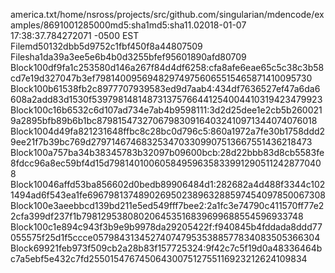 <xmlHeader><FileName>america.txt</FileName><FilePath>/home/nsross/projects/src/github.com/singularian/mdencode/examples/</FilePath><Filesize>869</Filesize><Blocksize>100</Blocksize><Modsize>128</Modsize><Format>5000</Format><FileHashlist>md5:sha1</FileHashlist><BlockHashlist>md5:sha1</BlockHashlist><Version>1.0</Version><Time>2018-01-07 17:38:37.784272071 -0500 EST</Time></xmlHeader>
<xmlFile><Mdtype>File</Mdtype><Hashname>md5</Hashname><Filehashlist>0132dbb5d9752c1fbf450f8a44807509</Filehashlist></xmlFile>
<xmlFile><Mdtype>File</Mdtype><Hashname>sha1</Hashname><Filehashlist>da39a3ee5e6b4b0d3255bfef95601890afd80709</Filehashlist></xmlFile>
<xmlBlock><Mdtype>Block</Mdtype><Blocksize>100</Blocksize><Hashlist>df9fa1c253580d146a267f84d4df6258:cfa8afe6eae65c5c38c3b58cd7e19d327047b3ef</Hashlist><Modexp>798</Modexp><Mod>140095694829749756065515465871410095730</Mod></xmlBlock>
<xmlBlock><Mdtype>Block</Mdtype><Blocksize>100</Blocksize><Hashlist>b61538fb2c8977707939583ed9d7aab4:434df7636527ef47a6da6608a2add83d1530f539</Hashlist><Modexp>798</Modexp><Mod>148148731375766441254004410319423479923</Mod></xmlBlock>
<xmlBlock><Mdtype>Block</Mdtype><Blocksize>100</Blocksize><Hashlist>c16b6532c6d107ad734e7ab4b9598111:3d2d25dee1e2cb5b2600219a2895bfb89b6b1bc8</Hashlist><Modexp>798</Modexp><Mod>154732706798309164032410971344074076018</Mod></xmlBlock>
<xmlBlock><Mdtype>Block</Mdtype><Blocksize>100</Blocksize><Hashlist>4d49fa821231648ffbc8c28bc0d796c5:860a1972a7fe30b1758ddd29ee21f7b39bc769d2</Hashlist><Modexp>797</Modexp><Mod>146746832534703309907513667551436218473</Mod></xmlBlock>
<xmlBlock><Mdtype>Block</Mdtype><Blocksize>100</Blocksize><Hashlist>a757ba34b38345783b32097b09600bcb:28d22bbb83d8cb5583fe8fdcc96a8ec59bf4d15d</Hashlist><Modexp>798</Modexp><Mod>140100605849596358339912905112428770408</Mod></xmlBlock>
<xmlBlock><Mdtype>Block</Mdtype><Blocksize>100</Blocksize><Hashlist>46affd53ba856602d0bedb89906484d1:282682a4d488f3344c1021494ad6f543ea1fe696</Hashlist><Modexp>798</Modexp><Mod>137489026950238963288597454097850067308</Mod></xmlBlock>
<xmlBlock><Mdtype>Block</Mdtype><Blocksize>100</Blocksize><Hashlist>e3aeebbcd139bd211e5ed549fff7bee2:2a1fc3e74790c411570ff77e22cfa399df237f1b</Hashlist><Modexp>798</Modexp><Mod>129538080206453516839699688554596933748</Mod></xmlBlock>
<xmlBlock><Mdtype>Block</Mdtype><Blocksize>100</Blocksize><Hashlist>c1e894c943f3b9e9b9978da29205422f:f940845b4fddada8ddd77055575f25d1f5ccce05</Hashlist><Modexp>798</Modexp><Mod>43134527407479535388577834083505366304</Mod></xmlBlock>
<xmlBlock><Mdtype>Block</Mdtype><Blocksize>69</Blocksize><Hashlist>921feb973f509cb2a28b83f157725324:9f42c7c5f19d0a48336464bc7a5ebf5e432c7fd2</Hashlist><Modexp>550</Modexp><Mod>154767450643007512755116923212624109834</Mod></xmlBlock>
